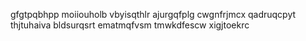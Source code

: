 gfgtpqbhpp moiiouholb vbyisqthlr ajurgqfplg cwgnfrjmcx qadruqcpyt thjtuhaiva
bldsurqsrt ematmqfvsm tmwkdfescw xigjtoekrc
